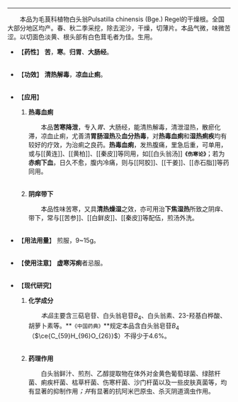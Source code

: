 ---

&emsp;&emsp;本品为毛茛科植物白头翁Pulsatilla chinensis (Bge.) Regel的干燥根。全国大部分地区均产。春、秋二季采挖，除去泥沙，干燥，切薄片。本品气微，味微苦涩。以切面色淡黄、根头部有白色茸毛者为佳。生用。

- 【**药性**】
	**苦**，**寒**。**归胃**、**大肠经**。<br></br>

- 【**功效**】
	**清热解毒**，**凉血止痢**。<br></br>

- 【**应用**】
	1. **热毒血痢**
		
		&emsp;&emsp;本品**苦寒降泄**，专入<dfn>胃、</dfn>大肠经，能清热解毒，清泄湿热，散瘀化滞，凉血止痢，尤善清**胃肠湿热**及**血分热毒**，对**热毒血痢**和**湿热痢疾**均有较好的疗效，为治痢之良药。**热毒血痢**，发热腹痛，里急后重，可单用，或与[[黄连]]、[[黄柏]]、[[秦皮]]等同用，如[[白头翁汤]]**`《伤寒论》`**；若为**赤痢下血**，日久不愈，腹内冷痛，则与[[阿胶]]、[[干姜]]、[[赤石脂]]等药同用。<br></br>
	
	2. **阴痒带下**
		
		&emsp;&emsp;本品性味苦寒，又具**清热燥湿**之效，亦可用治**下焦湿热**所致之阴痒、带下，常与[[苦参]]、[[白鲜皮]]、[[秦皮]]等配伍，煎汤外洗。<br></br>

- 【**用法用量**】
	煎服，9~15g。<br></br>

- 【**使用注意**】
	**虚寒泻痢**者忌服。<br></br>

- 【**现代研究**】
	1. **化学成分**
		
		&emsp;&emsp;<dfn>本品</dfn>主要含三萜皂苷、白头翁皂苷$B_{4}$、白头翁素、$23$-羟基白桦酸、胡萝卜素等。**`《中国药典》`**规定本品含白头翁皂苷$B_{4}$（$\ce{C_{59}H_{96}O_{26}}$）不得少于4.6%。<br></br>
	
	2. **药理作用**
		
		&emsp;&emsp;白头翁鲜汁、煎剂、乙醇提取物在体外对金黄色葡萄球菌、绿脓杆菌、痢疾杆菌、枯草杆菌、伤寒杆菌、沙门杆菌以及一些皮肤真菌等，均有显著的抑制作用<dfn>；并</dfn>有显著的抗阿米巴原虫、杀灭阴道滴虫作用。<br></br>
